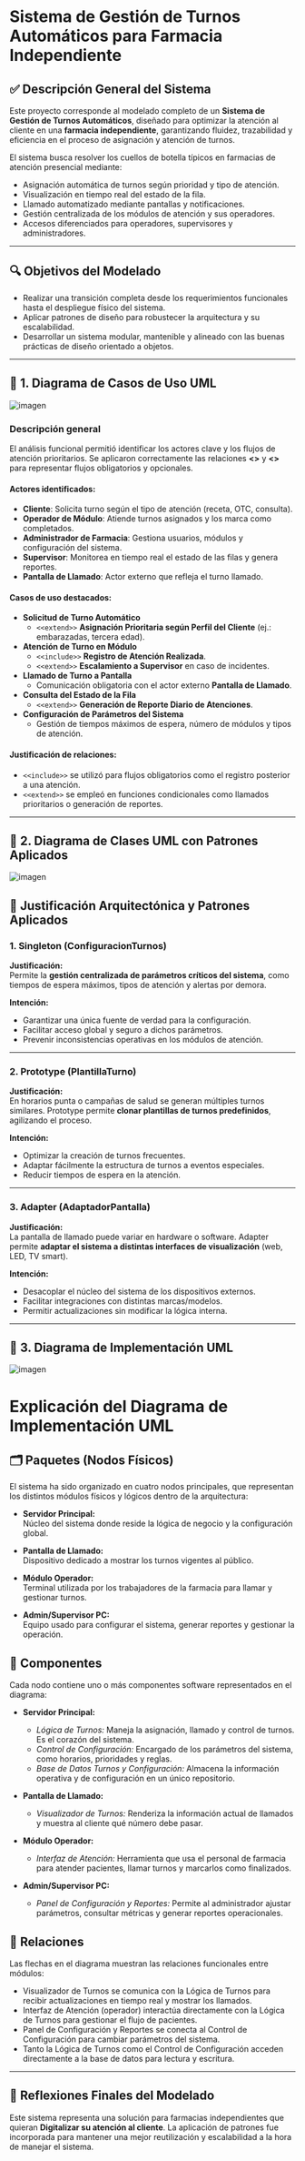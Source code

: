 # Sistema de Gestión de Turnos Automáticos para Farmacia Independiente

## ✅ Descripción General del Sistema
Este proyecto corresponde al modelado completo de un **Sistema de Gestión de Turnos Automáticos**, diseñado para optimizar la atención al cliente en una **farmacia independiente**, garantizando fluidez, trazabilidad y eficiencia en el proceso de asignación y atención de turnos.

El sistema busca resolver los cuellos de botella típicos en farmacias de atención presencial mediante:
- Asignación automática de turnos según prioridad y tipo de atención.
- Visualización en tiempo real del estado de la fila.
- Llamado automatizado mediante pantallas y notificaciones.
- Gestión centralizada de los módulos de atención y sus operadores.
- Accesos diferenciados para operadores, supervisores y administradores.

---

## 🔍 Objetivos del Modelado
- Realizar una transición completa desde los requerimientos funcionales hasta el despliegue físico del sistema.
- Aplicar patrones de diseño para robustecer la arquitectura y su escalabilidad.
- Desarrollar un sistema modular, mantenible y alineado con las buenas prácticas de diseño orientado a objetos.

---

## 🔹 1. Diagrama de Casos de Uso UML
![imagen](https://github.com/user-attachments/assets/8e0c00b8-1a2b-4415-a6e1-1bc5e92afa84)


### Descripción general
El análisis funcional permitió identificar los actores clave y los flujos de atención prioritarios. Se aplicaron correctamente las relaciones **<<include>>** y **<<extend>>** para representar flujos obligatorios y opcionales.

#### Actores identificados:
- **Cliente**: Solicita turno según el tipo de atención (receta, OTC, consulta).
- **Operador de Módulo**: Atiende turnos asignados y los marca como completados.
- **Administrador de Farmacia**: Gestiona usuarios, módulos y configuración del sistema.
- **Supervisor**: Monitorea en tiempo real el estado de las filas y genera reportes.
- **Pantalla de Llamado**: Actor externo que refleja el turno llamado.

#### Casos de uso destacados:
- **Solicitud de Turno Automático**
  - `<<extend>>` **Asignación Prioritaria según Perfil del Cliente** (ej.: embarazadas, tercera edad).
- **Atención de Turno en Módulo**
  - `<<include>>` **Registro de Atención Realizada**.
  - `<<extend>>` **Escalamiento a Supervisor** en caso de incidentes.
- **Llamado de Turno a Pantalla**
  - Comunicación obligatoria con el actor externo **Pantalla de Llamado**.
- **Consulta del Estado de la Fila**
  - `<<extend>>` **Generación de Reporte Diario de Atenciones**.
- **Configuración de Parámetros del Sistema**
  - Gestión de tiempos máximos de espera, número de módulos y tipos de atención.

#### Justificación de relaciones:
- `<<include>>` se utilizó para flujos obligatorios como el registro posterior a una atención.
- `<<extend>>` se empleó en funciones condicionales como llamados prioritarios o generación de reportes.

---

## 🔹 2. Diagrama de Clases UML con Patrones Aplicados
![imagen](https://github.com/user-attachments/assets/4813591a-c6d9-4dc5-be5d-f12d54d38df2)


## 🧩 Justificación Arquitectónica y Patrones Aplicados

### 1. Singleton (ConfiguracionTurnos)
**Justificación:**  
Permite la **gestión centralizada de parámetros críticos del sistema**, como tiempos de espera máximos, tipos de atención y alertas por demora.

**Intención:**  
- Garantizar una única fuente de verdad para la configuración.  
- Facilitar acceso global y seguro a dichos parámetros.  
- Prevenir inconsistencias operativas en los módulos de atención.

---

### 2. Prototype (PlantillaTurno)
**Justificación:**  
En horarios punta o campañas de salud se generan múltiples turnos similares. Prototype permite **clonar plantillas de turnos predefinidos**, agilizando el proceso.

**Intención:**  
- Optimizar la creación de turnos frecuentes.  
- Adaptar fácilmente la estructura de turnos a eventos especiales.  
- Reducir tiempos de espera en la atención.

---

### 3. Adapter (AdaptadorPantalla)
**Justificación:**  
La pantalla de llamado puede variar en hardware o software. Adapter permite **adaptar el sistema a distintas interfaces de visualización** (web, LED, TV smart).

**Intención:**  
- Desacoplar el núcleo del sistema de los dispositivos externos.  
- Facilitar integraciones con distintas marcas/modelos.  
- Permitir actualizaciones sin modificar la lógica interna.

---

## 🔹 3. Diagrama de Implementación UML
![imagen](https://github.com/user-attachments/assets/7b3050da-23ae-4212-b949-4c53ab70fe0c)


# Explicación del Diagrama de Implementación UML

## 🗂️ Paquetes (Nodos Físicos)

El sistema ha sido organizado en cuatro nodos principales, que representan los distintos módulos físicos y lógicos dentro de la arquitectura:

- **Servidor Principal:**  
  Núcleo del sistema donde reside la lógica de negocio y la configuración global.

- **Pantalla de Llamado:**  
  Dispositivo dedicado a mostrar los turnos vigentes al público.

- **Módulo Operador:**  
  Terminal utilizada por los trabajadores de la farmacia para llamar y gestionar turnos.

- **Admin/Supervisor PC:**  
  Equipo usado para configurar el sistema, generar reportes y gestionar la operación.

## 🧩 Componentes

Cada nodo contiene uno o más componentes software representados en el diagrama:

- **Servidor Principal:**
  - *Lógica de Turnos:* Maneja la asignación, llamado y control de turnos. Es el corazón del sistema.
  - *Control de Configuración:* Encargado de los parámetros del sistema, como horarios, prioridades y reglas.
  - *Base de Datos Turnos y Configuración:* Almacena la información operativa y de configuración en un único repositorio.

- **Pantalla de Llamado:**
  - *Visualizador de Turnos:* Renderiza la información actual de llamados y muestra al cliente qué número debe pasar.

- **Módulo Operador:**
  - *Interfaz de Atención:* Herramienta que usa el personal de farmacia para atender pacientes, llamar turnos y marcarlos como finalizados.

- **Admin/Supervisor PC:**
  - *Panel de Configuración y Reportes:* Permite al administrador ajustar parámetros, consultar métricas y generar reportes operacionales.

## 🔄 Relaciones

Las flechas en el diagrama muestran las relaciones funcionales entre módulos:

- Visualizador de Turnos se comunica con la Lógica de Turnos para recibir actualizaciones en tiempo real y mostrar los llamados.
- Interfaz de Atención (operador) interactúa directamente con la Lógica de Turnos para gestionar el flujo de pacientes.
- Panel de Configuración y Reportes se conecta al Control de Configuración para cambiar parámetros del sistema.
- Tanto la Lógica de Turnos como el Control de Configuración acceden directamente a la base de datos para lectura y escritura.

---

## 🧩 Reflexiones Finales del Modelado
Este sistema representa una solución para farmacias independientes que quieran **Digitalizar su atención al cliente**. La aplicación de patrones fue incorporada para mantener una mejor reutilización y escalabilidad a la hora de manejar el sistema.



